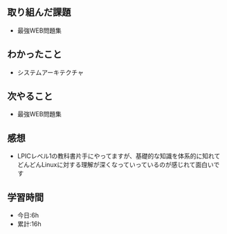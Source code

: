## 取り組んだ課題
- 最強WEB問題集

## わかったこと
- システムアーキテクチャ

## 次やること
- 最強WEB問題集

## 感想
- LPICレベル1の教科書片手にやってますが、基礎的な知識を体系的に知れてどんどんLinuxに対する理解が深くなっていっているのが感じれて面白いです

## 学習時間
- 今日:6h
- 累計:16h
